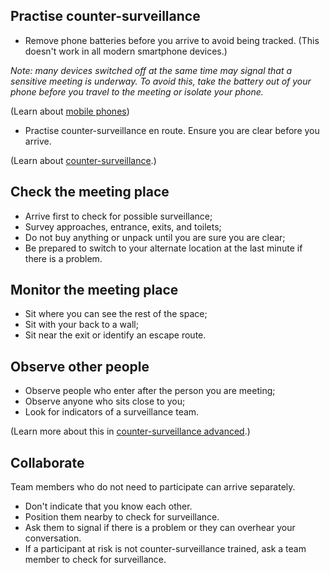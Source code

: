 [Title]: # (Arriving)
[Order]: # (3)

## Practise counter-surveillance

*	Remove phone batteries before you arrive to avoid being tracked. (This doesn't work in all modern smartphone devices.)

*Note: many devices switched off at the same time may signal that a sensitive meeting is underway. To avoid this, take the battery out of your phone before you travel to the meeting or isolate your phone.*

(Learn about [mobile phones](umbrella://lesson/mobile-phones))

*	Practise counter-surveillance en route. Ensure you are clear before you arrive. 

(Learn about [counter-surveillance](umbrella://lesson/counter-surveillance/0).) 

## Check the meeting place

*	Arrive first to check for possible surveillance;
*	Survey approaches, entrance, exits, and toilets;
*	Do not buy anything or unpack until you are sure you are clear;
*	Be prepared to switch to your alternate location at the last minute if there is a problem. 

## Monitor the meeting place

*	Sit where you can see the rest of the space;
*	Sit with your back to a wall; 
*	Sit near the exit or identify an escape route.

## Observe other people

*	Observe people who enter after the person you are meeting;
*	Observe anyone who sits close to you;
*	Look for indicators of a surveillance team.

(Learn more about this in [counter-surveillance advanced](umbrella://lesson/counter-surveillance/1).)

## Collaborate 

Team members who do not need to participate can arrive separately. 

*	Don't indicate that you know each other. 
*	Position them nearby to check for surveillance. 
*	Ask them to signal if there is a problem or they can overhear your conversation. 
*	If a participant at risk is not counter-surveillance trained, ask a team member to check for surveillance.

